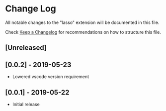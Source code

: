 # Change Log

All notable changes to the "lasso" extension will be documented in this file.

Check [Keep a Changelog](http://keepachangelog.com/) for recommendations on how to structure this file.

## [Unreleased]

## [0.0.2] - 2019-05-23
- Lowered vscode version requirement

## [0.0.1] - 2019-05-22
- Initial release